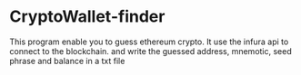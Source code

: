 # CryptoWallet-finder
This program enable you to guess ethereum crypto.
It use the infura api to connect to the blockchain.
and write the guessed address, mnemotic, seed phrase and balance in a txt file
